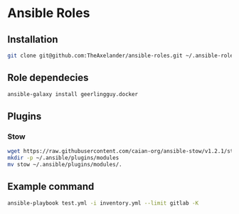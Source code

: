 # Ansible Roles

## Installation

``` bash
git clone git@github.com:TheAxelander/ansible-roles.git ~/.ansible-roles
```

## Role dependecies

``` bash
ansible-galaxy install geerlingguy.docker
```

## Plugins

### Stow

``` bash
wget https://raw.githubusercontent.com/caian-org/ansible-stow/v1.2.1/stow
mkdir -p ~/.ansible/plugins/modules
mv stow ~/.ansible/plugins/modules/.
```

## Example command

``` bash
ansible-playbook test.yml -i inventory.yml --limit gitlab -K
```
